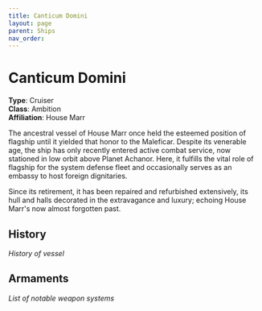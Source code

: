 ```yaml
---
title: Canticum Domini
layout: page
parent: Ships
nav_order: 
---
```


# Canticum Domini
**Type**: Cruiser  
**Class**: Ambition  
**Affiliation**: House Marr  

The ancestral vessel of House Marr once held the esteemed position of flagship until it yielded that honor to the Maleficar. Despite its venerable age, the ship has only recently entered active combat service, now stationed in low orbit above Planet Achanor. Here, it fulfills the vital role of flagship for the system defense fleet and occasionally serves as an embassy to host foreign dignitaries.

Since its retirement, it has been repaired and refurbished extensively, its hull and halls decorated in the extravagance and luxury; echoing House Marr's now almost forgotten past.

## History
*History of vessel*

## Armaments
*List of notable weapon systems*
